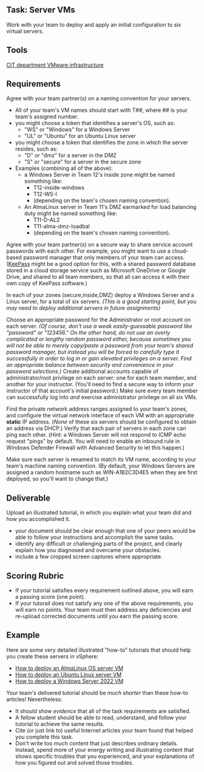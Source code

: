 ## Task: Server VMs
Work with your team to deploy and apply an initial configuration to six virtual servers.

## Tools
<a href="/cit470/courseinfo/vSphere" target="_blank" ref="noopener">CIT department VMware infrastructure</a>

## Requirements
Agree with your team partner(s) on a naming convention for your servers.
- All of your team's VM names should start with T##, where ## is your team's assigned number.
- you might choose a token that identifies a server's OS, such as:
  - "WS" or "Windows" for a Windows Server
  - "UL" or "Ubuntu" for an Ubuntu Linux server
- you might choose a token that identifies the zone in which the server resides, such as:
  - "D" or "dmz" for a server in the DMZ
  - "S" or "secure" for a server in the secure zone
- Examples (combining all of the above):
  - a Windows Server in Team 12's inside zone might be named something like:
    - T12-inside-windows
    - T12-WS-I
    - (depending on the team's chosen naming convention).
  - An AlmaLinux server in Team 11's DMZ earmarked for load balancing duty might be named something like:
    - T11-D-AL2
    - T11-alma-dmz-loadbal
    - (depending on the team's chosen naming convention).

Agree with your team partner(s) on a secure way to share service account passwords with each other.
For example, you might want to use a cloud-based password manager that only members of your team can access.
(<a href="https://keepass.info/download.html" target="_blank" ref="noopener">KeePass</a> might be a good option for this,
with a shared password database stored in a cloud storage service such as
Microsoft OneDrive or Google Drive,
and shared to all team members, so that all can access it with their own copy of KeePass software.)

In each of your zones (secure,inside,DMZ) deploy a Windows Server and a Linux server, for a total of six servers.
*(This is a good starting point, but you may need to deploy additional servers in future assignments)*

Choose an appropriate password for the Administrator or root account on each server.
*(Of course, don't use a weak easily-guessable password like "password" or "123456."
On the other hand, do not use an overly complicated or lengthy random password either,
because sometimes you will not be able to merely copy/paste a password from your team's shared password manager,
but instead you will be forced to carefully type it successfully in order to log in or gain elevated privileges on a server.
Find an appropriate balance between security and convenience in your password selections.)*
Create additional accounts capable of administrator/root privilege on each server:
one for each team member, and another for your instructor.
(You'll need to find a secure way to inform your instructor of that account's initial password.)
Make sure every team member can successfully log into *and* exercise administrator privilege on all six VMs.

Find the private network address ranges assigned to your team's zones,
and configure the virtual network interface of each VM with an appropriate **static** IP address.
(*None* of these six servers should be configured to obtain an address via DHCP.)
Verify that each pair of servers in each zone can ping each other.
(*Hint:* a Windows Server will not respond to ICMP echo request "pings" by default.
You will need to enable an inbound rule in Windows Defender Firewall with Advanced Security to let this happen.)

Make sure each server is renamed to match its VM name, according to your team's machine naming convention.
(By default, your Windows Servers are assigned a random hostname such as WIN-A1B2C3D4E5 when they are first deployed,
so you'll want to change that.)

## Deliverable
Upload an illustrated tutorial, in which you explain what your team did and how you accomplished it.
- your document should be clear enough that one of your peers would be able to follow your instructions and accomplish the same tasks.
- identify any difficult or challenging parts of the project, and clearly explain how you diagnosed and overcame your obstacles.
- include a few cropped screen captures where appropriate.

## Scoring Rubric
- If your tutorial satisfies every requirement outlined above, you will earn a passing score (one point).
- If your tutorail does not satisfy any one of the above requirements, you will earn no points.
Your team must then address any deficiencies and re-upload corrected documents until you earn the passing score.

## Example
Here are some very detailed illustrated "how-to" tutorials that should help you create these servers in vSphere:
- <a href="https://byui-cit.atlassian.net/wiki/spaces/CDI/pages/24543233" target="_blank" ref="noopener">How to deploy an AlmaLinux OS server VM</a>
- <a href="https://byui-cit.atlassian.net/wiki/spaces/CDI/pages/24739841" target="_blank" ref="noopener">How to deploy an Ubuntu Linux server VM</a>
- <a href="https://byui-cit.atlassian.net/wiki/spaces/CDI/pages/24772609" target="_blank" ref="noopener">How to deploy a Windows Server 2022 VM</a>

Your team's delivered tutorial should be *much shorter* than these how-to articles! Nevertheless:
- It should show *evidence* that all of the task requirements are satisfied.
- A fellow student should be able to read, understand, and follow your tutorial to achieve the same results.
- Cite (or just link to) useful Internet articles your team found that helped you complete this task.
- Don't write too much content that just describes ordinary details.
Instead, spend more of your energy writing and illustrating content that shows specific troubles that you experienced,
and your explanations of how you figured out and solved those troubles.
